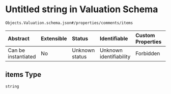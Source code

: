# Untitled string in Valuation Schema

```txt
Objects.Valuation.schema.json#/properties/comments/items
```

| Abstract            | Extensible | Status         | Identifiable            | Custom Properties | Additional Properties | Access Restrictions | Defined In                                                                                |
| :------------------ | :--------- | :------------- | :---------------------- | :---------------- | :-------------------- | :------------------ | :---------------------------------------------------------------------------------------- |
| Can be instantiated | No         | Unknown status | Unknown identifiability | Forbidden         | Allowed               | none                | [Valuation.schema.json\*](../schema/objects/Valuation.schema.json "open original schema") |

## items Type

`string`
